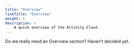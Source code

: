 ```yaml
---
title: "Overview"
linkTitle: "Overview"
weight: 1
description: >
    A quick overview of the Altinity.Cloud.
---
```


Do we really need an Overview section?  Haven't decided yet.
